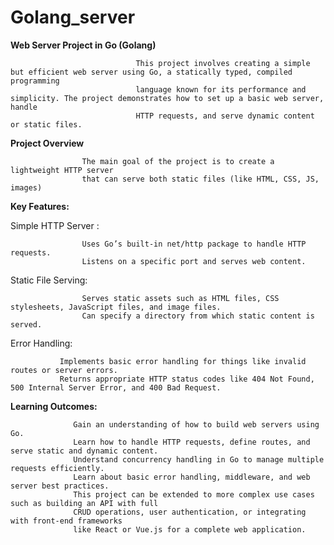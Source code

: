 # Golang_server

**Web Server Project in Go (Golang)**
                                
                                This project involves creating a simple but efficient web server using Go, a statically typed, compiled programming
                                language known for its performance and simplicity. The project demonstrates how to set up a basic web server, handle 
                                HTTP requests, and serve dynamic content or static files.

**Project Overview**              
                    
                    The main goal of the project is to create a lightweight HTTP server
                    that can serve both static files (like HTML, CSS, JS, images)

**Key Features:**

Simple HTTP Server :
                  
                    Uses Go’s built-in net/http package to handle HTTP requests.
                    Listens on a specific port and serves web content.

Static File Serving:
                    
                    Serves static assets such as HTML files, CSS stylesheets, JavaScript files, and image files.
                    Can specify a directory from which static content is served.

Error Handling:
               
               Implements basic error handling for things like invalid routes or server errors.
               Returns appropriate HTTP status codes like 404 Not Found, 500 Internal Server Error, and 400 Bad Request.

**Learning Outcomes:**
                  
                  Gain an understanding of how to build web servers using Go.
                  Learn how to handle HTTP requests, define routes, and serve static and dynamic content.
                  Understand concurrency handling in Go to manage multiple requests efficiently.
                  Learn about basic error handling, middleware, and web server best practices.
                  This project can be extended to more complex use cases such as building an API with full
                  CRUD operations, user authentication, or integrating with front-end frameworks
                  like React or Vue.js for a complete web application.



